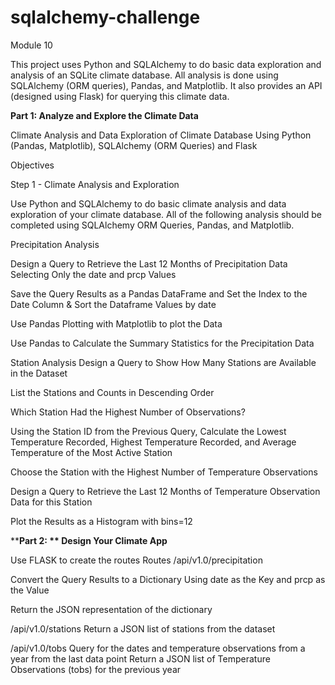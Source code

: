 # sqlalchemy-challenge
Module 10

This project uses Python and SQLAlchemy to do basic data exploration and analysis of an SQLite climate database. All analysis is done using SQLAlchemy (ORM queries), Pandas, and Matplotlib. It also provides an API (designed using Flask) for querying this climate data.

****Part 1:** Analyze and Explore the Climate Data**

Climate Analysis and Data Exploration of Climate Database Using Python (Pandas, Matplotlib), SQLAlchemy (ORM Queries) and Flask

Objectives

Step 1 - Climate Analysis and Exploration

Use Python and SQLAlchemy to do basic climate analysis and data exploration of your climate database. All of the following analysis should be completed using SQLAlchemy ORM Queries, Pandas, and Matplotlib.

Precipitation Analysis

Design a Query to Retrieve the Last 12 Months of Precipitation Data Selecting Only the date and prcp Values

Save the Query Results as a Pandas DataFrame and Set the Index to the Date Column & Sort the Dataframe Values by date

Use Pandas Plotting with Matplotlib to plot the Data

Use Pandas to Calculate the Summary Statistics for the Precipitation Data


Station Analysis
Design a Query to Show How Many Stations are Available in the Dataset

List the Stations and Counts in Descending Order

Which Station Had the Highest Number of Observations?

Using the Station ID from the Previous Query, Calculate the Lowest Temperature Recorded, Highest Temperature Recorded, and Average Temperature of the Most Active Station

Choose the Station with the Highest Number of Temperature Observations

Design a Query to Retrieve the Last 12 Months of Temperature Observation Data for this Station

Plot the Results as a Histogram with bins=12


****Part 2: ** Design Your Climate App**

Use FLASK to create the routes
Routes
/api/v1.0/precipitation

Convert the Query Results to a Dictionary Using date as the Key and prcp as the Value

Return the JSON representation of the dictionary


/api/v1.0/stations
Return a JSON list of stations from the dataset


/api/v1.0/tobs
Query for the dates and temperature observations from a year from the last data point
Return a JSON list of Temperature Observations (tobs) for the previous year
